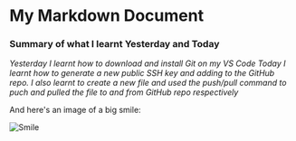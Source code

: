 # My Markdown Document
### Summary of what I learnt Yesterday and Today
_Yesterday I learnt how to download and install Git on my VS Code_
_Today I learnt how to generate a new public SSH key and adding to the GitHub repo. I also learnt to create a new file and used the push/pull command to puch and pulled the file to and from GitHub repo respectively_

And here's an image of a big smile:

![Smile](https://drive.google.com/uc?authuser=0&id=1GyFvSrHSQ-UgnEiYYu61ZPz1ZWMpH-ZA&export=dowload)
